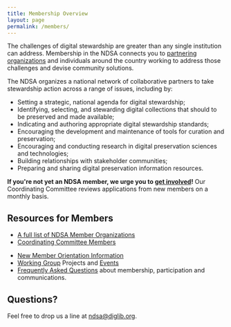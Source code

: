 ```yaml
---
title: Membership Overview
layout: page
permalink: /members/
---
```

<!-- I want this page to be Member Orientation.  What redirects do I need?-->

The challenges of digital stewardship are greater than any single institution can address. Membership in the NDSA connects you to [partnering organizations](/members-list/) and individuals around the country working to address those challenges and devise community solutions.

The NDSA organizes a national network of collaborative partners to take stewardship action across a range of issues, including by:

- Setting a strategic, national agenda for digital stewardship;
- Identifying, selecting, and stewarding digital collections that should to be preserved and made available;
- Indicating and authoring appropriate digital stewardship standards;
- Encouraging the development and maintenance of tools for curation and preservation;
- Encouraging and conducting research in digital preservation sciences and technologies;
- Building relationships with stakeholder communities;
- Preparing and sharing digital preservation information resources.

**If you're not yet an NDSA member, we urge you to [get involved](/get-involved/)!** Our Coordinating Committee reviews applications from new members on a monthly basis.

## Resources for Members
- [A full list of NDSA Member Organizations](/members-list/)
- [Coordinating Committee Members](/leadership/)
<!-- - [NDSA Experts Guide](/experts-guide/)-->
- [New Member Orientation Information](/new-members/)
- [Working Group](/working-groups) Projects and [Events](/meetings-and-events/)
- [Frequently Asked Questions](/faq/) about membership, participation and communications.

## Questions?
Feel free to drop us a line at <ndsa@diglib.org>.
